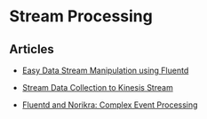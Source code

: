 <hgroup>
<h1>Stream Processing</h1>
</hgroup>
<div class="padder">
<h2>Articles</h2>
<ul class="articles results">
<li><a href="/v0.12/articles/filter-modify-apache">Easy Data Stream Manipulation using Fluentd</a></li>
</ul>
<ul class="articles results">
<li><a href="/v0.12/articles/kinesis-stream">Stream Data Collection to Kinesis Stream</a></li>
</ul>
<ul class="articles results">
<li><a href="/v0.12/articles/cep-norikra">Fluentd and Norikra: Complex Event Processing</a></li>
</ul>
</div>
